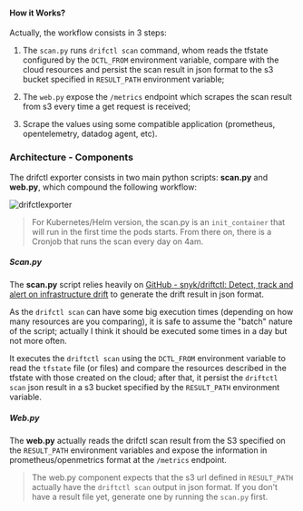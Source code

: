 #### How it Works?

Actually, the workflow consists in 3 steps:

1. The `scan.py` runs `drifctl scan` command, whom reads the tfstate configured by the `DCTL_FROM` environment variable, compare with the cloud resources and persist the scan result in json format to the s3 bucket specified in `RESULT_PATH` environment variable;
  
2. The `web.py` expose the `/metrics` endpoint which scrapes the scan result from s3 every time a get request is received;
  
3. Scrape the values using some compatible application (prometheus, opentelemetry, datadog agent, etc).
  

### Architecture - Components

The drifctl exporter consists in two main python scripts: **scan.py** and **web.py**, which compound the following workflow:

![drifctlexporter](file:///home/arthas/PycharmProjects/personal/driftctl-exporter/docs/drifctl_exporter.png)

> For Kubernetes/Helm version, the scan.py is an `init_container` that will run in the first time the pods starts. From there on, there is a Cronjob that runs the scan every day on 4am.

##### Scan.py

The **scan.py** script relies heavily on [GitHub - snyk/driftctl: Detect, track and alert on infrastructure drift](https://github.com/snyk/driftctl) to generate the drift result in json format.

As the `drifctl scan` can have some big execution times (depending on how many resources are you comparing), it is safe to assume the "batch" nature of the script; actually I think it should be executed some times in a day but not more often.

It executes the `driftctl scan` using the `DCTL_FROM` environment variable to read the `tfstate` file (or files) and compare the resources described in the tfstate with those created on the cloud; after that, it persist the `driftctl scan` json result in a s3 bucket specified by the `RESULT_PATH` environment variable.

##### Web.py

The **web.py** actually reads the drifctl scan result from the S3 specified on the `RESULT_PATH` environment variables and expose the information in prometheus/openmetrics format at the `/metrics` endpoint.

> The web.py component expects that the s3 url defined in `RESULT_PATH` actually have the `driftctl scan` output in json format. If you don't have a result file yet, generate one by running the `scan.py` first.